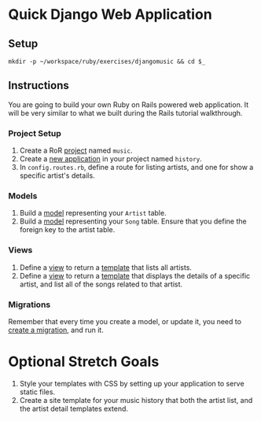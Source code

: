 # Quick Django Web Application

## Setup

```
mkdir -p ~/workspace/ruby/exercises/djangomusic && cd $_
```

## Instructions

You are going to build your own Ruby on Rails powered web application. It will be very similar to what we built during the Rails tutorial walkthrough.

### Project Setup

1. Create a RoR [project](https://docs.djangoproject.com/en/1.11/intro/tutorial01/#creating-a-project) named `music`.
1. Create a [new application](https://docs.djangoproject.com/en/1.11/intro/tutorial01/#creating-the-polls-app) in your project named `history`.
1. In `config.routes.rb`, define a route for listing artists, and one for show a specific artist's details.

### Models

1. Build a [model](https://docs.djangoproject.com/en/1.11/intro/tutorial02/#creating-models) representing your `Artist` table.
1. Build a [model](https://docs.djangoproject.com/en/1.11/intro/tutorial02/#creating-models) representing your `Song` table. Ensure that you define the foreign key to the artist table.

### Views

1. Define a [view](https://docs.djangoproject.com/en/1.11/intro/tutorial03/#writing-more-views) to return a [template](https://docs.djangoproject.com/en/1.11/intro/tutorial03/#use-the-template-system) that lists all artists.
1. Define a [view](https://docs.djangoproject.com/en/1.11/intro/tutorial03/#writing-more-views) to return a [template](https://docs.djangoproject.com/en/1.11/intro/tutorial03/#use-the-template-system) that displays the details of a specific artist, and list all of the songs related to that artist.

### Migrations

Remember that every time you create a model, or update it, you need to [create a migration](https://docs.djangoproject.com/en/1.11/intro/tutorial02/#activating-models), and run it.


# Optional Stretch Goals

1. Style your templates with CSS by setting up your application to serve static files.
1. Create a site template for your music history that both the artist list, and the artist detail templates extend.
